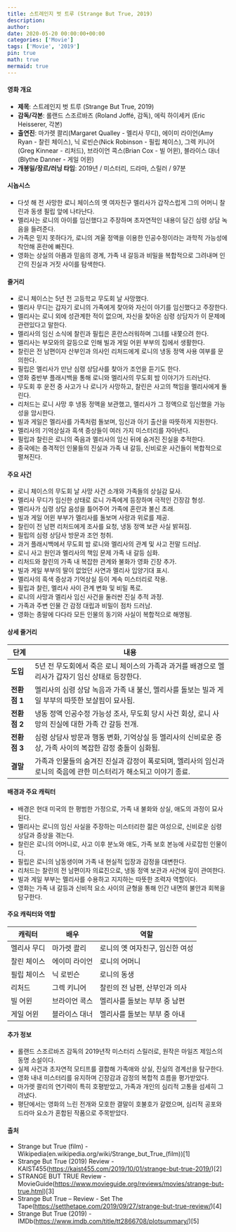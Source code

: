 ```yaml
---
title: 스트레인지 벗 트루 (Strange But True, 2019)
description: 
author: 
date: 2020-05-20 00:00:00+00:00
categories: ['Movie']
tags: ['Movie', '2019']
pin: true
math: true
mermaid: true
---
```

#### 영화 개요

- **제목**: 스트레인지 벗 트루 (Strange But True, 2019)  
- **감독/각본**: 롤랜드 스조르바즈 (Roland Joffé, 감독), 에릭 하이세커 (Eric Heisserer, 각본)  
- **출연진**: 마가렛 콸리(Margaret Qualley - 멜리사 무디), 에이미 라이언(Amy Ryan - 찰린 체이스), 닉 로빈슨(Nick Robinson - 필립 체이스), 그렉 키니어(Greg Kinnear - 리처드), 브라이언 콕스(Brian Cox - 빌 어윈), 블라이스 대너(Blythe Danner - 게일 어윈)  
- **개봉일/장르/러닝 타임**: 2019년 / 미스터리, 드라마, 스릴러 / 97분  

#### 시놉시스

- 다섯 해 전 사망한 로니 체이스의 옛 여자친구 멜리사가 갑작스럽게 그의 어머니 찰린과 동생 필립 앞에 나타난다.  
- 멜리사는 로니의 아이를 임신했다고 주장하며 초자연적인 내용이 담긴 심령 상담 녹음을 들려준다.  
- 가족은 믿지 못하다가, 로니의 겨울 정액을 이용한 인공수정이라는 과학적 가능성에 착안해 혼란에 빠진다.  
- 영화는 상실의 아픔과 믿음의 경계, 가족 내 갈등과 비밀을 복합적으로 그려내며 인간의 진실과 거짓 사이를 탐색한다.  

#### 줄거리

- 로니 체이스는 5년 전 고등학교 무도회 날 사망했다.  
- 멜리사 무디는 갑자기 로니의 가족에게 찾아와 자신이 아기를 임신했다고 주장한다.  
- 멜리사는 로니 외에 성관계한 적이 없으며, 자신을 찾아온 심령 상담자가 이 문제에 관련있다고 말한다.  
- 멜리사의 임신 소식에 찰린과 필립은 혼란스러워하며 그녀를 내쫓으려 한다.  
- 멜리사는 부모와의 갈등으로 인해 빌과 게일 어윈 부부의 집에서 생활한다.  
- 찰린은 전 남편이자 산부인과 의사인 리처드에게 로니의 냉동 정액 사용 여부를 문의한다.  
- 필립은 멜리사가 만난 심령 상담사를 찾아가 조언을 듣기도 한다.  
- 영화 중반부 플래시백을 통해 로니와 멜리사의 무도회 밤 이야기가 드러난다.  
- 무도회 후 운전 중 사고가 나 로니가 사망하고, 찰린은 사고의 책임을 멜리사에게 돌린다.  
- 리처드는 로니 사망 후 냉동 정액을 보관했고, 멜리사가 그 정액으로 임신했을 가능성을 암시한다.  
- 빌과 게일은 멜리사를 가족처럼 돌보며, 임신과 아기 출산을 따뜻하게 지원한다.  
- 멜리사의 기억상실과 흑색 증상들이 여러 가지 미스터리를 자아낸다.  
- 필립과 찰린은 로니의 죽음과 멜리사의 임신 뒤에 숨겨진 진실을 추적한다.  
- 종국에는 충격적인 인물들의 진실과 가족 내 갈등, 신비로운 사건들이 복합적으로 펼쳐진다.  

#### 주요 사건

- 로니 체이스의 무도회 날 사망 사건 소개와 가족들의 상실감 묘사.  
- 멜리사 무디가 임신한 상태로 로니 가족에게 등장하며 극적인 긴장감 형성.  
- 멜리사가 심령 상담 음성을 틀어주어 가족에 혼란과 불신 초래.  
- 빌과 게일 어윈 부부가 멜리사를 돌보며 사랑과 위로를 제공.  
- 찰린이 전 남편 리처드에게 조사를 요청, 냉동 정액 보관 사실 밝혀짐.  
- 필립의 심령 상담사 방문과 조언 청취.  
- 과거 플래시백에서 무도회 밤 로니와 멜리사의 관계 및 사고 전말 드러남.  
- 로니 사고 원인과 멜리사의 책임 문제 가족 내 갈등 심화.  
- 리처드와 찰린의 가족 내 복잡한 관계와 불화가 영화 긴장 추가.  
- 빌과 게일 부부의 딸이 없었던 사연과 멜리사 입양기대 표시.  
- 멜리사의 흑색 증상과 기억상실 등이 계속 미스터리로 작용.  
- 필립과 찰린, 멜리사 사이 관계 변화 및 비밀 폭로.  
- 로니의 사망과 멜리사 임신 사건을 둘러싼 진실 추적 과정.  
- 가족과 주변 인물 간 감정 대립과 비밀이 점차 드러남.  
- 영화는 종말에 다다라 모든 인물의 동기와 사실이 복합적으로 해명됨.  

#### 상세 줄거리

| **단계** | **내용**                                                                                 |
|----------|------------------------------------------------------------------------------------------|
| **도입**  | 5년 전 무도회에서 죽은 로니 체이스의 가족과 과거를 배경으로 멜리사가 갑자기 임신 상태로 등장한다.        |
| **전환점 1** | 멜리사의 심령 상담 녹음과 가족 내 불신, 멜리사를 돌보는 빌과 게일 부부의 따뜻한 보살핌이 묘사됨.               |
| **전환점 2** | 냉동 정액 인공수정 가능성 조사, 무도회 당시 사건 회상, 로니 사망의 진실에 대한 가족 간 갈등 전개.              |
| **전환점 3** | 심령 상담사 방문과 행동 변화, 기억상실 등 멜리사의 신비로운 증상, 가족 사이의 복잡한 감정 충돌이 심화됨.          |
| **결말**  | 가족과 인물들의 숨겨진 진실과 감정이 폭로되며, 멜리사의 임신과 로니의 죽음에 관한 미스터리가 해소되고 이야기 종료. |

#### 배경과 주요 캐릭터

- 배경은 현대 미국의 한 평범한 가정으로, 가족 내 불화와 상실, 애도의 과정이 묘사된다.  
- 멜리사는 로니의 임신 사실을 주장하는 미스터리한 젊은 여성으로, 신비로운 심령 상담과 증상을 겪는다.  
- 찰린은 로니의 어머니로, 사고 이후 분노와 애도, 가족 보호 본능에 사로잡힌 인물이다.  
- 필립은 로니의 남동생이며 가족 내 현실적 입장과 감정을 대변한다.  
- 리처드는 찰린의 전 남편이자 의료진으로, 냉동 정액 보관과 사건에 깊이 관여한다.  
- 빌과 게일 부부는 멜리사를 수용하고 지지하는 따뜻한 조력자 역할이다.  
- 영화는 가족 내 갈등과 신비적 요소 사이의 균형을 통해 인간 내면의 불안과 회복을 탐구한다.  

#### 주요 캐릭터와 역할

| **캐릭터** | **배우**          | **역할**                       |
|------------|-------------------|------------------------------|
| 멜리사 무디 | 마가렛 콸리        | 로니의 옛 여자친구, 임신한 여성   |
| 찰린 체이스 | 에이미 라이언      | 로니의 어머니                   |
| 필립 체이스 | 닉 로빈슨         | 로니의 동생                    |
| 리처드     | 그렉 키니어        | 찰린의 전 남편, 산부인과 의사    |
| 빌 어윈    | 브라이언 콕스      | 멜리사를 돌보는 부부 중 남편      |
| 게일 어윈  | 블라이스 대너      | 멜리사를 돌보는 부부 중 아내      |

#### 추가 정보

- 롤랜드 스조르바즈 감독의 2019년작 미스터리 스릴러로, 원작은 마일즈 제임스의 동명 소설이다.  
- 실제 사건과 초자연적 모티프를 결합해 가족애와 상실, 진실의 경계선을 탐구한다.  
- 영화 내내 미스터리를 유지하며 긴장감과 감정의 복합적 흐름을 평가받았다.  
- 마가렛 콸리의 연기력이 특히 호평받았고, 가족과 개인의 심리적 고통을 섬세히 그려냈다.  
- 평단에서는 영화의 느린 전개와 모호한 결말이 호불호가 갈렸으며, 심리적 공포와 드라마 요소가 혼합된 작품으로 주목받았다.  

#### 출처

- Strange but True (film) - Wikipedia(en.wikipedia.org/wiki/Strange_but_True_(film))[1]  
- Strange But True (2019) Review - KAIST455(https://kaist455.com/2019/10/01/strange-but-true-2019/)[2]  
- STRANGE BUT TRUE Review - MovieGuide(https://www.movieguide.org/reviews/movies/strange-but-true.html)[3]  
- Strange But True – Review - Set The Tape(https://setthetape.com/2019/09/27/strange-but-true-review/)[4]  
- Strange But True (2019) - IMDb(https://www.imdb.com/title/tt2866708/plotsummary/)[5]
